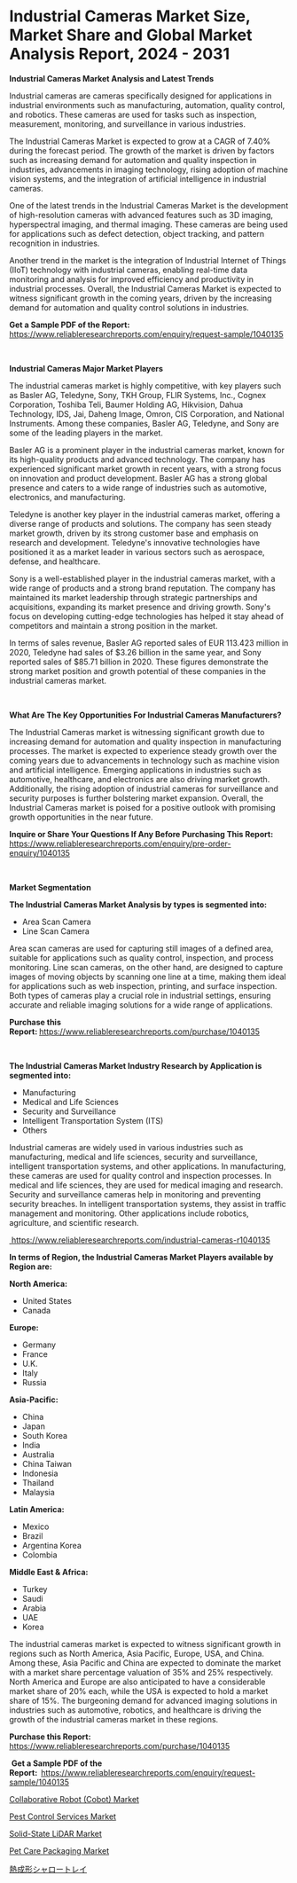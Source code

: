 <p><h1>Industrial Cameras Market Size, Market Share and Global Market Analysis Report, 2024 - 2031</h1></p><p><strong>Industrial Cameras Market Analysis and Latest Trends</strong></p>
<p><p>Industrial cameras are cameras specifically designed for applications in industrial environments such as manufacturing, automation, quality control, and robotics. These cameras are used for tasks such as inspection, measurement, monitoring, and surveillance in various industries.</p><p>The Industrial Cameras Market is expected to grow at a CAGR of 7.40% during the forecast period. The growth of the market is driven by factors such as increasing demand for automation and quality inspection in industries, advancements in imaging technology, rising adoption of machine vision systems, and the integration of artificial intelligence in industrial cameras.</p><p>One of the latest trends in the Industrial Cameras Market is the development of high-resolution cameras with advanced features such as 3D imaging, hyperspectral imaging, and thermal imaging. These cameras are being used for applications such as defect detection, object tracking, and pattern recognition in industries.</p><p>Another trend in the market is the integration of Industrial Internet of Things (IIoT) technology with industrial cameras, enabling real-time data monitoring and analysis for improved efficiency and productivity in industrial processes. Overall, the Industrial Cameras Market is expected to witness significant growth in the coming years, driven by the increasing demand for automation and quality control solutions in industries.</p></p>
<p><strong>Get a Sample PDF of the Report:&nbsp;</strong> <a href="https://www.reliableresearchreports.com/enquiry/request-sample/1040135">https://www.reliableresearchreports.com/enquiry/request-sample/1040135</a></p>
<p>&nbsp;</p>
<p><strong>Industrial Cameras Major Market Players</strong></p>
<p><p>The industrial cameras market is highly competitive, with key players such as Basler AG, Teledyne, Sony, TKH Group, FLIR Systems, Inc., Cognex Corporation, Toshiba Teli, Baumer Holding AG, Hikvision, Dahua Technology, IDS, Jai, Daheng Image, Omron, CIS Corporation, and National Instruments. Among these companies, Basler AG, Teledyne, and Sony are some of the leading players in the market.</p><p>Basler AG is a prominent player in the industrial cameras market, known for its high-quality products and advanced technology. The company has experienced significant market growth in recent years, with a strong focus on innovation and product development. Basler AG has a strong global presence and caters to a wide range of industries such as automotive, electronics, and manufacturing.</p><p>Teledyne is another key player in the industrial cameras market, offering a diverse range of products and solutions. The company has seen steady market growth, driven by its strong customer base and emphasis on research and development. Teledyne's innovative technologies have positioned it as a market leader in various sectors such as aerospace, defense, and healthcare.</p><p>Sony is a well-established player in the industrial cameras market, with a wide range of products and a strong brand reputation. The company has maintained its market leadership through strategic partnerships and acquisitions, expanding its market presence and driving growth. Sony's focus on developing cutting-edge technologies has helped it stay ahead of competitors and maintain a strong position in the market.</p><p>In terms of sales revenue, Basler AG reported sales of EUR 113.423 million in 2020, Teledyne had sales of $3.26 billion in the same year, and Sony reported sales of $85.71 billion in 2020. These figures demonstrate the strong market position and growth potential of these companies in the industrial cameras market.</p></p>
<p>&nbsp;</p>
<p><strong>What Are The Key Opportunities For Industrial Cameras Manufacturers?</strong></p>
<p><p>The Industrial Cameras market is witnessing significant growth due to increasing demand for automation and quality inspection in manufacturing processes. The market is expected to experience steady growth over the coming years due to advancements in technology such as machine vision and artificial intelligence. Emerging applications in industries such as automotive, healthcare, and electronics are also driving market growth. Additionally, the rising adoption of industrial cameras for surveillance and security purposes is further bolstering market expansion. Overall, the Industrial Cameras market is poised for a positive outlook with promising growth opportunities in the near future.</p></p>
<p><strong>Inquire or Share Your Questions If Any Before Purchasing This Report:</strong> <a href="https://www.reliableresearchreports.com/enquiry/pre-order-enquiry/1040135">https://www.reliableresearchreports.com/enquiry/pre-order-enquiry/1040135</a></p>
<p>&nbsp;</p>
<p><strong>Market Segmentation</strong></p>
<p><strong>The Industrial Cameras Market Analysis by types is segmented into:</strong></p>
<p><ul><li>Area Scan Camera</li><li>Line Scan Camera</li></ul></p>
<p><p>Area scan cameras are used for capturing still images of a defined area, suitable for applications such as quality control, inspection, and process monitoring. Line scan cameras, on the other hand, are designed to capture images of moving objects by scanning one line at a time, making them ideal for applications such as web inspection, printing, and surface inspection. Both types of cameras play a crucial role in industrial settings, ensuring accurate and reliable imaging solutions for a wide range of applications.</p></p>
<p><strong>Purchase this Report:&nbsp;</strong><a href="https://www.reliableresearchreports.com/purchase/1040135">https://www.reliableresearchreports.com/purchase/1040135</a></p>
<p>&nbsp;</p>
<p><strong>The Industrial Cameras Market Industry Research by Application is segmented into:</strong></p>
<p><ul><li>Manufacturing</li><li>Medical and Life Sciences</li><li>Security and Surveillance</li><li>Intelligent Transportation System (ITS)</li><li>Others</li></ul></p>
<p><p>Industrial cameras are widely used in various industries such as manufacturing, medical and life sciences, security and surveillance, intelligent transportation systems, and other applications. In manufacturing, these cameras are used for quality control and inspection processes. In medical and life sciences, they are used for medical imaging and research. Security and surveillance cameras help in monitoring and preventing security breaches. In intelligent transportation systems, they assist in traffic management and monitoring. Other applications include robotics, agriculture, and scientific research.</p></p>
<p><a href="https://www.reliableresearchreports.com/industrial-cameras-r1040135">&nbsp;https://www.reliableresearchreports.com/industrial-cameras-r1040135</a></p>
<p><strong>In terms of Region, the Industrial Cameras Market Players available by Region are:</strong></p>
<p>
    <p> <strong> North America: </strong>
        <ul>
            <li>United States</li>
            <li>Canada</li>
        </ul>
        </p> 
    <p> <strong> Europe: </strong>
        <ul>
            <li>Germany</li>
            <li>France</li>
            <li>U.K.</li>
            <li>Italy</li>
            <li>Russia</li>
        </ul>
        </p> 
    <p> <strong> Asia-Pacific: </strong>
        <ul>
            <li>China</li>
            <li>Japan</li>
            <li>South Korea</li>
            <li>India</li>
            <li>Australia</li>
            <li>China Taiwan</li>
            <li>Indonesia</li>
            <li>Thailand</li>
            <li>Malaysia</li>
        </ul>
        </p> 
    <p> <strong> Latin America: </strong>
        <ul>
            <li>Mexico</li>
            <li>Brazil</li>
            <li>Argentina Korea</li>
            <li>Colombia</li>
        </ul>
        </p> 
    <p> <strong> Middle East & Africa: </strong>
        <ul>
            <li>Turkey</li>
            <li>Saudi</li>
            <li>Arabia</li>
            <li>UAE</li>
            <li>Korea</li>
        </ul>
    </p>
    </p>
<p><p>The industrial cameras market is expected to witness significant growth in regions such as North America, Asia Pacific, Europe, USA, and China. Among these, Asia Pacific and China are expected to dominate the market with a market share percentage valuation of 35% and 25% respectively. North America and Europe are also anticipated to have a considerable market share of 20% each, while the USA is expected to hold a market share of 15%. The burgeoning demand for advanced imaging solutions in industries such as automotive, robotics, and healthcare is driving the growth of the industrial cameras market in these regions.</p></p>
<p><strong>Purchase this Report: </strong><a href="https://www.reliableresearchreports.com/purchase/1040135">https://www.reliableresearchreports.com/purchase/1040135</a></p>
<p>&nbsp;<strong>Get a Sample PDF of the Report:&nbsp;&nbsp;</strong><a href="https://www.reliableresearchreports.com/enquiry/request-sample/1040135">https://www.reliableresearchreports.com/enquiry/request-sample/1040135</a></p>
<p><strong></strong></p>
<p><p><a href="https://github.com/derrinmiltonellis35gcl/Market-Research-Report-List-2/blob/main/collaborative-robot-cobot-market.md">Collaborative Robot (Cobot) Market</a></p><p><a href="https://issuu.com/reportprime-2/docs/pest-control-services-market-size-2030.pptx">Pest Control Services Market</a></p><p><a href="https://github.com/Sherrillcrooksxa8i18ucf2m/Market-Research-Report-List-2/blob/main/solid-state-lidar-market.md">Solid-State LiDAR Market</a></p><p><a href="https://issuu.com/reportprime-2/docs/pet-care-packaging-market-size-2030.pptx">Pet Care Packaging Market</a></p><p><a href="https://github.com/efcvopdgkdx128/Market-Research-Report-List-1/blob/main/287631821114.md">熱成形シャロートレイ</a></p></p>
